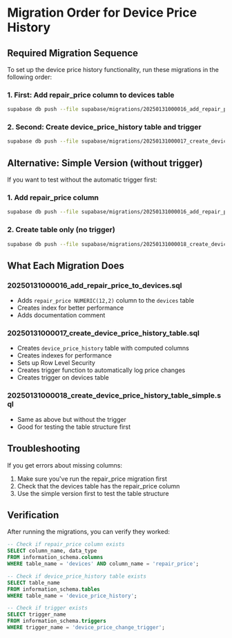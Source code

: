 # Migration Order for Device Price History

## Required Migration Sequence

To set up the device price history functionality, run these migrations in the following order:

### 1. First: Add repair_price column to devices table
```bash
supabase db push --file supabase/migrations/20250131000016_add_repair_price_to_devices.sql
```

### 2. Second: Create device_price_history table and trigger
```bash
supabase db push --file supabase/migrations/20250131000017_create_device_price_history_table.sql
```

## Alternative: Simple Version (without trigger)

If you want to test without the automatic trigger first:

### 1. Add repair_price column
```bash
supabase db push --file supabase/migrations/20250131000016_add_repair_price_to_devices.sql
```

### 2. Create table only (no trigger)
```bash
supabase db push --file supabase/migrations/20250131000018_create_device_price_history_table_simple.sql
```

## What Each Migration Does

### 20250131000016_add_repair_price_to_devices.sql
- Adds `repair_price NUMERIC(12,2)` column to the `devices` table
- Creates index for better performance
- Adds documentation comment

### 20250131000017_create_device_price_history_table.sql
- Creates `device_price_history` table with computed columns
- Creates indexes for performance
- Sets up Row Level Security
- Creates trigger function to automatically log price changes
- Creates trigger on devices table

### 20250131000018_create_device_price_history_table_simple.sql
- Same as above but without the trigger
- Good for testing the table structure first

## Troubleshooting

If you get errors about missing columns:
1. Make sure you've run the repair_price migration first
2. Check that the devices table has the repair_price column
3. Use the simple version first to test the table structure

## Verification

After running the migrations, you can verify they worked:

```sql
-- Check if repair_price column exists
SELECT column_name, data_type 
FROM information_schema.columns 
WHERE table_name = 'devices' AND column_name = 'repair_price';

-- Check if device_price_history table exists
SELECT table_name 
FROM information_schema.tables 
WHERE table_name = 'device_price_history';

-- Check if trigger exists
SELECT trigger_name 
FROM information_schema.triggers 
WHERE trigger_name = 'device_price_change_trigger';
```

